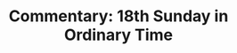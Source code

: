 ---
title: "Commentary: 18th Sunday in Ordinary Time"
layout: reader
description: "Theme: Ask and you shall receive."
feature_image: posts/commentary-ordinary-time.jpg
category: commentary
published: true
---